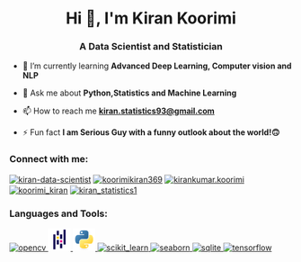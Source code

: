 <h1 align="center">Hi 👋, I'm Kiran Koorimi</h1>
<h3 align="center">A Data Scientist and Statistician</h3>

<!-- <p align="left"> <img src="https://komarev.com/ghpvc/?username=koorimikiran-datascientist&label=Profile%20views&color=0e75b6&style=flat" alt="vishnunadh-ai" /> </p> -->

- 🌱 I’m currently learning **Advanced Deep Learning, Computer vision and NLP**

- 💬 Ask me about **Python,Statistics and Machine Learning**

- 📫 How to reach me **kiran.statistics93@gmail.com**

- ⚡ Fun fact **I am Serious Guy with a funny outlook about the world!🙃**

<h3 align="left">Connect with me:</h3>
<p align="left">
<a href="https://www.linkedin.com/in/kiran-data-scientist/" target="blank"><img align="center" src="https://raw.githubusercontent.com/rahuldkjain/github-profile-readme-generator/master/src/images/icons/Social/linked-in-alt.svg" alt="kiran-data-scientist" height="30" width="40" /></a>
<a href="https://github.com/Koorimikiran369" target="blank"><img align="center" src="https://raw.githubusercontent.com/rahuldkjain/github-profile-readme-generator/master/src/images/icons/Social/facebook.svg" alt="koorimikiran369" height="30" width="40" /></a>
<a href="https://www.facebook.com/kirankumar.koorimi" target="blank"><img align="center" src="https://raw.githubusercontent.com/rahuldkjain/github-profile-readme-generator/master/src/images/icons/Social/facebook.svg" alt="kirankumar.koorimi" height="30" width="40" /></a>
<a href="https://www.instagram.com/koorimi_kiran/" target="blank"><img align="center" src="https://raw.githubusercontent.com/rahuldkjain/github-profile-readme-generator/master/src/images/icons/Social/instagram.svg" alt="koorimi_kiran" height="30" width="40" /></a>
<a href="https://www.hackerrank.com/kiran_statistic1" target="blank"><img align="center" src="https://raw.githubusercontent.com/rahuldkjain/github-profile-readme-generator/master/src/images/icons/Social/hackerrank.svg" alt="kiran_statistics1" height="30" width="40" /></a>
</p>

<h3 align="left">Languages and Tools:</h3>
<p align="left"> <a href="https://opencv.org/" target="_blank" rel="noreferrer"> <img src="https://www.vectorlogo.zone/logos/opencv/opencv-icon.svg" alt="opencv" width="40" height="40"/> </a> <a href="https://pandas.pydata.org/" target="_blank" rel="noreferrer"> <img src="https://raw.githubusercontent.com/devicons/devicon/2ae2a900d2f041da66e950e4d48052658d850630/icons/pandas/pandas-original.svg" alt="pandas" width="40" height="40"/> </a> <a href="https://www.python.org" target="_blank" rel="noreferrer"> <img src="https://raw.githubusercontent.com/devicons/devicon/master/icons/python/python-original.svg" alt="python" width="40" height="40"/> </a>  <a href="https://scikit-learn.org/" target="_blank" rel="noreferrer"> <img src="https://upload.wikimedia.org/wikipedia/commons/0/05/Scikit_learn_logo_small.svg" alt="scikit_learn" width="40" height="40"/> </a> <a href="https://seaborn.pydata.org/" target="_blank" rel="noreferrer"> <img src="https://seaborn.pydata.org/_images/logo-mark-lightbg.svg" alt="seaborn" width="40" height="40"/> </a> <a href="https://www.sqlite.org/" target="_blank" rel="noreferrer"> <img src="https://www.vectorlogo.zone/logos/sqlite/sqlite-icon.svg" alt="sqlite" width="40" height="40"/> </a> <a href="https://www.tensorflow.org" target="_blank" rel="noreferrer"> <img src="https://www.vectorlogo.zone/logos/tensorflow/tensorflow-icon.svg" alt="tensorflow" width="40" height="40"/> </a> </p>

